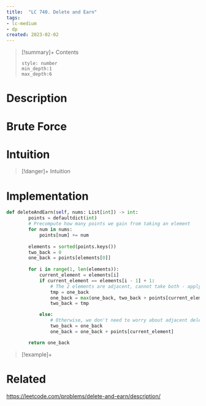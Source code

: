 ```yaml
---
title:  "LC 740. Delete and Earn"
tags:
- lc-medium
- dp
created: 2023-02-02
---
```


>[!summary]+ Contents
>```toc
>style: number
>min_depth:1
>max_depth:6
>```

# Description

# Brute Force
# Intuition

>[!danger]+ Intuition

# Implementation
```python
def deleteAndEarn(self, nums: List[int]) -> int:
        points = defaultdict(int)
        # Precompute how many points we gain from taking an element
        for num in nums:
            points[num] += num
            
        elements = sorted(points.keys())
        two_back = 0
        one_back = points[elements[0]]
        
        for i in range(1, len(elements)):
            current_element = elements[i]
            if current_element == elements[i - 1] + 1:
                # The 2 elements are adjacent, cannot take both - apply normal recurrence
                tmp = one_back
                one_back = max(one_back, two_back + points[current_element])
                two_back = tmp

            else:
                # Otherwise, we don't need to worry about adjacent deletions
                two_back = one_back
                one_back = one_back + points[current_element]

        return one_back
```

>[!example]+ 


# Related
https://leetcode.com/problems/delete-and-earn/description/